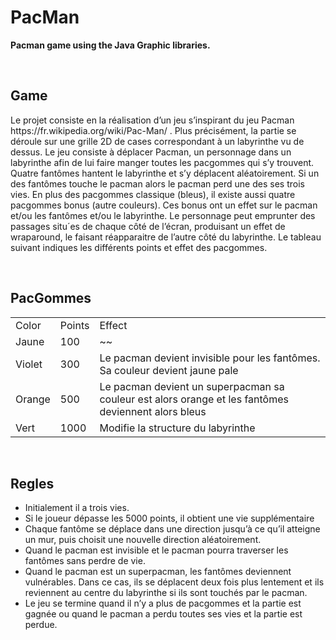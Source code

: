 # PacMan
<p><strong>Pacman game using the Java Graphic libraries.</strong></p>
<br/>

## Game
<p>Le projet consiste en la réalisation d’un jeu s’inspirant du jeu Pacman https://fr.wikipedia.org/wiki/Pac-Man/ .
Plus précisément, la partie se déroule sur une grille 2D de cases correspondant à un labyrinthe vu de dessus. Le
jeu consiste à déplacer Pacman, un personnage dans un labyrinthe afin de lui faire manger toutes les pacgommes
qui s’y trouvent. Quatre fantômes hantent le labyrinthe et s’y déplacent aléatoirement. Si un des fantômes touche le
pacman alors le pacman perd une des ses trois vies. En plus des pacgommes classique (bleus), il existe aussi quatre
pacgommes bonus (autre couleurs). Ces bonus ont un effet sur le pacman et/ou les fantômes et/ou le labyrinthe.
Le personnage peut emprunter des passages situ´es de chaque côté de l’écran, produisant un effet de wraparound,
le faisant réapparaitre de l’autre côté du labyrinthe. Le tableau suivant indiques les différents points et effet des
pacgommes.</p>
<br/>

## PacGommes
<table>
    <tr>
      <td>Color</td>
      <td>Points</td>
      <td>Effect</td>
    </tr>
    <tr>
      <td>Jaune</td>
      <td>100</td>
      <td>~~</td>
    </tr>
    <tr>
      <td>Violet</td>
      <td>300</td>
      <td>Le pacman devient invisible pour les fantômes. Sa couleur devient jaune pale</td>
    </tr>
    <tr>
      <td>Orange</td>
      <td>500</td>
      <td>Le pacman devient un superpacman sa couleur est alors orange et les fantômes deviennent alors bleus</td>
    </tr>
    <tr>
      <td>Vert</td>
      <td>1000</td>
      <td>Modifie la structure du labyrinthe</td>
    </tr>
</table>
<br/>

## Regles
<ul> 
  <li>Initialement il a trois vies.</li>
  <li>Si le joueur dépasse les 5000 points, il obtient une vie supplémentaire</li>
  <li>Chaque fantôme se déplace dans une direction jusqu’à ce qu’il atteigne un mur, puis choisit une nouvelle direction aléatoirement.</li>
  <li>Quand le pacman est invisible et le pacman pourra traverser les fantômes sans perdre de vie.</li>  
  <li>Quand le pacman est un superpacman, les fantômes deviennent vulnérables. Dans ce cas, ils se déplacent deux fois plus lentement et ils reviennent au centre du labyrinthe si ils sont touchés par le pacman.</li>
  <li>Le jeu se termine quand il n’y a plus de pacgommes et la partie est gagnée ou quand le pacman a perdu toutes ses vies et la partie est perdue.</li>
</ul>
<br/>

